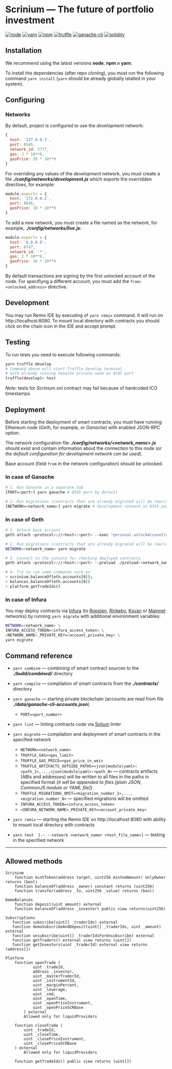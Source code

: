 # Scrinium &mdash; The future of portfolio investment

[![node](https://img.shields.io/badge/node-v8.11.2-50EA3B.svg)](https://nodejs.org/en/docs/)
[![yarn](https://img.shields.io/badge/yarn-v1.6.0-2281BA.svg)](https://yarnpkg.com/lang/en/docs/install/)
[![npm](https://img.shields.io/badge/npm-v6.0.1-DB0031.svg)](https://www.npmjs.com/)
[![truffle](https://img.shields.io/badge/truffle-v4.1.11-00F1C6.svg)](http://truffleframework.com/docs/getting_started/installation)
[![ganache-cli](https://img.shields.io/badge/ganache--cli-v6.1.0-EAAB5E.svg)](https://github.com/trufflesuite/ganache-cli)
[![solidity](https://img.shields.io/badge/solidity-docs-000000.svg)](http://solidity.readthedocs.io/en/develop/introduction-to-smart-contracts.html)

## Installation

We recommend using the latest versions **node**, **npm** и **yarn**.

To install the dependencies (after repo cloning), you must run the following command `yarn install` (`yarn` should be already globally istalled in your system).

## Configuring

### Networks

By default, project is configured to use the *development* network:

```javascript
{
  host: '127.0.0.1',
  port: 8545,
  network_id: 5777,
  gas: 3 * 10**6,
  gasPrice: 20 * 10**9
}
```

For overriding any values of the *development* network, you must create a file ***./config/networks/development.js*** which exports the overridden directives, for example:

```javascript
module.exports = {
  host: '172.0.0.1',
  port: 8646,
  gasPrice: 10 * 10**9
}
```

To add a new network, you must create a file named as the network, for example, ***./config/networks/live.js***:

```javascript
module.exports = {
  host: '8.8.8.8',
  port: 8747,
  network_id: '*',
  gas: 2 * 10**6,
  gasPrice: 10 * 10**9
}
```

By default transactions are signing by the first unlocked account of the node. For specifiyng a different account, you must add the `from: <unlocked_address>` directive.

## Development

You may run Remix IDE by executing of `yarn remix` command. It will run on http://localhost:8080. To mount local directory with contracts you should click on the chain icon in the IDE and accept prompt.

## Testing

To run tests you need to execute following commands:

```bash
yarn truffle develop
# Command above will start Truffle Develop terminal
# with already running Ganache private node on 9545 port
truffle(develop)> test
```
*Note:* tests for *Scrinium.sol* contract may fail because of hardcoded ICO timestamps.

## Deployment

Before starting the deployment of smart contracts, you must have running Ethereum node (*Geth*, for example, or *Ganache*) with enabled JSON-RPC option.

The network configuration file ***./config/networks/&lt;network_name&gt;.js*** should exist and contain information about the connection to this node (*or the default configuration for development network can be used*).

Base account (field `from` in the network configuration) should be unlocked.

### In case of Ganache

```bash
# 1. Run Ganache in a separate tab
[PORT=<port>] yarn ganache # 8545 port by default

# 2. Run migrations (contracts that are already migrated will be rewritten)
[NETWORK=<network_name>] yarn migrate # development network on 8545 port by default
```

### In case of Geth

```bash
# 1. Unlock base account
geth attach <protocol>://<host>:<port> --exec "personal.unlockAccount(eth.accounts[0], <accountPassPhrase>)"

# 2. Run migrations (contracts that are already migrated will be rewritten)
NETWORK=<network_name> yarn migrate

# 3. Connect to the console for checking deployed contracts
geth attach <protocol>://<host>:<port> --preload ./preload-<network_name>.js

# 4. Try to run some commands such as:
> scrinium.balanceOf(eth.accounts[0]);
> balances.balanceOf(eth.accounts[0])
> platform.getTradeIds()
```

### In case of Infura

You may deploy contracts via [Infura](https://infura.io) (to [Ropsten](https://ropsten.etherscan.io/), [Rinkeby](https://rinkeby.etherscan.io/), [Kovan](https://kovan.etherscan.io/) or [Mainnet](https://etherscan.io/) networks) by running `yarn migrate` with additional environment variables:

```bash
NETWORK=<network_name> \
INFURA_ACCESS_TOKEN=<infura_access_token> \
<NETWORK_NAME>_PRIVATE_KEY=<account_private_key> \
yarn migrate
```

## Command reference

* `yarn combine` &mdash; combining of smart contract sources to the ***./build/combined/*** directory

* `yarn compile` &mdash; compilation of smart contracts from the ***./contracts/*** directory

* `yarn ganache` &mdash; starting private blockchain (accounts are read from file ***./data/ganache-cli-accounts.json***)

	* `PORT=<port_number>`

* `yarn lint` &mdash; linting contracts code via [Solium](https://www.getsolium.com/) linter

* `yarn migrate` &mdash; compilation and deployment of smart contracts in the specified network

    * `NETWORK=<network_name>`
    * `TRUFFLE_GAS=<gas_limit>`
    * `TRUFFLE_GAS_PRICE=<gas_price_in_wei>`
    * `TRUFFLE_ARTIFACTS_OUTSIDE_PATHS=<json|module|yaml>:<path_1>,...,<json|module|yaml>:<path_N>` &mdash; contracts artifacts (ABIs and addresses) will be written to all files in the paths in specified format (*it will be appended to files [plain JSON, CommonJS module or YAML file]*)
    * `TRUFFLE_MIGRATIONS_OMIT=<migration_number_1>,...,<migration_number_N>` &mdash; specified migrations will be omitted
    * `INFURA_ACCESS_TOKEN=<infura_access_token>`
    * `<INFURA_NETWORK_NAME>_PRIVATE_KEY=<account_private_key>`

* `yarn remix` &mdash; starting the Remix IDE on http://localhost:8080 with ability to mount local directory with contracts

* `yarn test  [-- --network <network_name> <test_file_name>]` &mdash; testing in the specified network

-----------------------------------

## Allowed methods

```
Scrinium
    function mintToken(address target, uint256 mintedAmount) onlyOwner returns (bool)
    function balanceOf(address _owner) constant returns (uint256)
    function transfer(address _to, uint256 _value) returns (bool)

DemoBalances
    function deposit(uint amount) external
    function balanceOf(address _investor) public view returns(uint256)

Subscriptions
   function subscribe(uint[] _traderIds) external
   function demoSubscribeAndDeposit(uint[] _traderIds, uint _amount) external
   function unsubscribe(uint[] _traderIdsForUnsubscribe) external
   function getTraders() external view returns (uint[])
   function getInvestors(uint _traderId) external view returns (address[])

Platform
    function openTrade (
            uint _tradeId,
            address _investor,
            uint _masterTraderId,
            uint _instrumentId,
            uint _marginPercent,
            uint _leverage,
            uint _cmd,
            uint _openTime,
            uint _openPriceInstrument,
            uint _openPriceSCRBase
        ) external
        Allowed only for liquidProviders

    function closeTrade (
        uint _tradeId,
        uint _closeTime,
        uint _closePriceInstrument,
        uint _closePriceSCRBase
    ) external
        Allowed only for liquidProviders

    function getTradeIds() public view returns (uint[])
```

